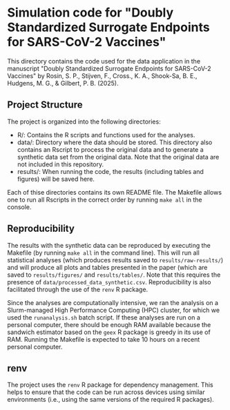 # Simulation code for "Doubly Standardized Surrogate Endpoints for SARS-CoV-2 Vaccines" 

This directory contains the code used for the data application in the manuscript "Doubly Standardized Surrogate Endpoints for SARS-CoV-2 Vaccines" by Rosin, S. P., Stijven, F., Cross., K. A., Shook-Sa, B. E., Hudgens, M. G., & Gilbert, P. B. (2025).

## Project Structure

The project is organized into the following directories:
* R/: Contains the R scripts and functions used for the analyses.
* data/: Directory where the data should be stored. This directory also 
  contains an Rscript to process the original data and to generate a synthetic data set from the original data.
  Note that the original data are not included in this repository.
* results/: When running the code, the results (including tables and figures) will be saved here.

Each of thise directories contains its own README file. 
The Makefile allows one to run all Rscripts in the correct order by running `make all` in the console. 

## Reproducibility

The results with the synthetic data can be reproduced by executing the Makefile
(by running `make all` in the command line). This will run all statistical
analyses (which produces results saved to `results/raw-results/`) and will
produce all plots and tables presented in the paper (which are saved to
`results/figures/` and `results/tables/`. Note that this requires the presence
of `data/processed_data_synthetic.csv`. Reproducibility is also facilitated
through the use of the `renv` R package.

Since the analyses are computationally intensive, we ran the analysis on a
Slurm-managed High Performance Computing (HPC) cluster, for which we used the `runanalysis.sh` batch script. If
these analyses are run on a personal computer, there should be enough RAM
available because the sandwich estimator based on the `geex` R package is greedy
in its use of RAM. Running the Makefile is expected to take 10 hours on a recent
personal computer.

## renv

The project uses the `renv` R package for dependency management. This helps to
ensure that the code can be run across devices using similar environments (i.e.,
using the same versions of the required R packages).




